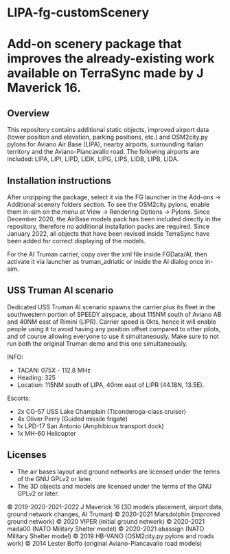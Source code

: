 # LIPA-fg-customScenery
Add-on scenery package that improves the already-existing work available on TerraSync made by J Maverick 16.
=====================

Overview
-------------------------
This repository contains additional static objects, improved airport data (tower position and elevation, parking positions, etc.) and OSM2city.py pylons for Aviano Air Base (LIPA), nearby airports, surrounding Italian territory and the Aviano-Piancavallo road.
The following airports are included: LIPA, LIPI, LIPD, LIDK, LIPG, LIPS, LIDB, LIPB, LIDA.

Installation instructions
-------------------------
After unzipping the package, select it via the FG launcher in the Add-ons -> Additional scenery folders section.
To see the OSM2city pylons, enable them in-sim on the menu at View -> Rendering Options -> Pylons.
Since December 2020, the AirBase models pack has been included directly in the repository, therefore no additional installation packs are required.
Since January 2022, all objects that have been revised inside TerraSync have been added for correct displaying of the models.

For the AI Truman carrier, copy over the xml file inside FGData/AI, then activate it via launcher as truman_adriatic or inside the AI dialog once in-sim.

USS Truman AI scenario
-------------------------
Dedicated USS Truman AI scenario spawns the carrier plus its fleet in the southwestern portion of SPEEDY airspace, about 115NM south of Aviano AB and 40NM east of Rimini (LIPR).
Carrier speed is 0kts, hence it will enable people using it to avoid having any position offset compared to other pilots, and of course allowing everyone to use it simultaneously.
Make sure to not run both the original Truman demo and this one simultaneously.

INFO:
- TACAN: 075X - 112.8 MHz
- Heading: 325
- Location: 115NM south of LIPA, 40nm east of LIPR (44.18N, 13.5E).

Escorts:
- 2x CG-57 USS Lake Champlain (Ticonderoga-class cruiser)
- 4x Oliver Perry (Guided missile frigate)
- 1x LPD-17 San Antonio (Amphibious transport dock)
- 1x MH-60 Helicopter

Licenses
--------

*  The air bases layout and ground networks are licensed under the terms of the GNU GPLv2 or later.
*  The 3D objects and models are licensed under the terms of the GNU GPLv2 or later.
  

:copyright: 2019-2020-2021-2022 J Maverick 16 (3D models placement, airport data, ground network changes, AI Truman)
:copyright: 2020-2021 Marsdolphin (improved ground network)
:copyright: 2020 VIPER (initial ground network)
:copyright: 2020-2021 mada00 (NATO Military Shelter model)
:copyright: 2020-2021 abassign (NATO Military Shelter model)
:copyright: 2019 HB-VANO (OSM2city.py pylons and roads work)
:copyright: 2014 Lester Boffo (original Aviano-Piancavallo road models)
